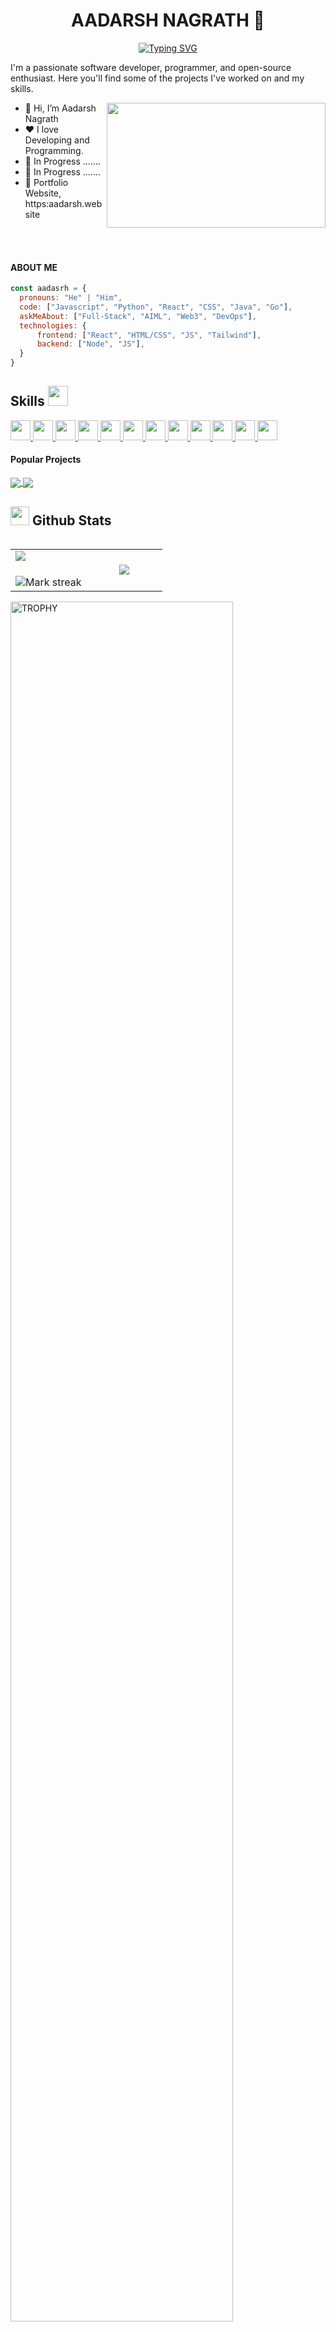 <!-- IMAGE
<p align="center">
</p align="center">
<img src="none" />
<p align="center">
</p>
-->
<p align="center">
  <h1 align="center"> AADARSH NAGRATH 👋</h1>
</p>
<p align="center">
<a href="https://git.io/typing-svg"><img src="https://readme-typing-svg.demolab.com?font=Fira+Code&pause=1000&random=false&width=435&lines=I+am+a+Developer+%26++a+Programmer" alt="Typing SVG" /></a>
</p>
<!--Into -->
<p>I'm a passionate software developer, programmer, and open-source enthusiast. Here you'll find some of the projects I've worked on and my skills.</p>
<img align="right" height="200px" width="350px" src="https://i.pinimg.com/originals/28/d9/a5/28d9a5107af5d4c4da117c05b4393b83.gif">
<ul>
  <li>👋 Hi, I’m Aadarsh Nagrath</li>
  <li>❤️ I love Developing and Programming.</li>
  <li>🌱 In Progress ....... </li>
  <li>💼 In Progress .......</li>
  <li>🧐 Portfolio Website, https:aadarsh.website</li>
</ul>

<p></p>
<br/>
<br/>
<!--ABOUT ME -->

#### ABOUT ME
```javascript
const aadasrh = {
  pronouns: "He" | "Him",
  code: ["Javascript", "Python", "React", "CSS", "Java", "Go"],
  askMeAbout: ["Full-Stack", "AIML", "Web3", "DevOps"],
  technologies: {
      frontend: ["React", "HTML/CSS", "JS", "Tailwind"],
      backend: ["Node", "JS"],
  }
}
```
<!--SKILLS -->
<h2> Skills <img src = "https://media2.giphy.com/media/QssGEmpkyEOhBCb7e1/giphy.gif?cid=ecf05e47a0n3gi1bfqntqmob8g9aid1oyj2wr3ds3mg700bl&rid=giphy.gif" width = 32px> </h2>
<a href= https://github.com/Aditya664?tab=repositories&q=&type=&language=python&sort= > <img width ='32px' src ='https://raw.githubusercontent.com/rahulbanerjee26/githubAboutMeGenerator/main/icons/python.svg'> </a>
<a href= https://github.com/Aditya664?tab=repositories&q=&type=&language=reactjs&sort= > <img width ='32px' src ='https://raw.githubusercontent.com/rahulbanerjee26/githubAboutMeGenerator/main/icons/reactjs.svg'> </a>
<a href= https://github.com/Aditya664?tab=repositories&q=&type=&language=javascript&sort= > <img width ='32px' src ='https://raw.githubusercontent.com/rahulbanerjee26/githubAboutMeGenerator/main/icons/javascript.svg'> </a>
<a href= https://github.com/Aditya664?tab=repositories&q=&type=&language=scikit&sort= > <img width ='32px' src ='https://raw.githubusercontent.com/rahulbanerjee26/githubAboutMeGenerator/main/icons/scikit.svg'> </a>
<a href= https://github.com/Aditya664?tab=repositories&q=&type=&language=c&sort= > <img width ='32px' src ='https://raw.githubusercontent.com/rahulbanerjee26/githubAboutMeGenerator/main/icons/c.svg'> </a>
<a href= https://github.com/Aditya664?tab=repositories&q=&type=&language=cpp&sort= > <img width ='32px' src ='https://raw.githubusercontent.com/rahulbanerjee26/githubAboutMeGenerator/main/icons/cpp.svg'> </a>
<a href= https://github.com/Aditya664?tab=repositories&q=&type=&language=sqlite&sort= > <img width ='32px' src ='https://raw.githubusercontent.com/rahulbanerjee26/githubAboutMeGenerator/main/icons/sqlite.svg'> </a>
<a href= https://github.com/Aditya664?tab=repositories&q=&type=&language=pytorch&sort= > <img width ='32px' src ='https://raw.githubusercontent.com/rahulbanerjee26/githubAboutMeGenerator/main/icons/pytorch.svg'> </a>
<a href= https://github.com/Aditya664?tab=repositories&q=&type=&language=css&sort= > <img width ='32px' src ='https://raw.githubusercontent.com/rahulbanerjee26/githubAboutMeGenerator/main/icons/css.svg'> </a>
<a href= https://github.com/Aditya664?tab=repositories&q=&type=&language=html&sort= > <img width ='32px' src ='https://raw.githubusercontent.com/rahulbanerjee26/githubAboutMeGenerator/main/icons/html.svg'> </a>
<a href= https://github.com/Aditya664?tab=repositories&q=&type=&language=android&sort= > <img width ='32px' src ='https://raw.githubusercontent.com/rahulbanerjee26/githubAboutMeGenerator/main/icons/android.svg'> </a>
<a href= https://github.com/Aditya664?tab=repositories&q=&type=&language=csharp&sort= > <img width ='32px' src ='https://raw.githubusercontent.com/rahulbanerjee26/githubAboutMeGenerator/main/icons/csharp.svg'> </a>

<!--Projects -->
#### Popular Projects
<a href="https://github.com/aadarsh-nagrath/E-learning-Platform-CuLMS">
  <img align="center" src="https://github-readme-stats.vercel.app/api/pin/?username=aadarsh-nagrath&repo=E-learning-Platform-CuLMS&theme=algolia&date" />
</a>    
<a href="https://github.com/aadarsh-nagrath/TalkingPDF">
  <img align="center" src="https://github-readme-stats.vercel.app/api/pin/?username=aadarsh-nagrath&repo=TalkingPDF&theme=algolia&date" />
</a> 

## <picture> <img src = "https://github.com/7oSkaaa/7oSkaaa/blob/main/Images/Statistics.gif?raw=true" width = 30px>  </picture> Github Stats

<!--- stats & Trophy (start) -->

<p align="left">
  <!--- stats (start) -->
<table align="left">
<tr border="none">
<td width="50%" align="center">
  <img  align="left"  src="https://github-readme-stats.vercel.app/api?username=aadarsh-nagrath&theme=dark&show_icons=true&count_private=true" />
  <br></br>
  <img  title="🔥 Get streak stats for your profile at git.io/streak-stats" alt="Mark streak" src="https://github-readme-streak-stats.herokuapp.com/?user=aadarsh-nagrath&theme=dark&hide_border=false" /> 
</td>


<td width="50%" align="center">

  <img  align="center"  src="https://github-readme-stats.anuraghazra1.vercel.app/api/top-langs/?username=aadarsh-nagrath&theme=dark&hide_border=false&no-bg=true&no-frame=true&langs_count=7"/>

  </td>
</tr>
</table>

<div align=left>
  <a href="https://github.com/ryo-ma/github-profile-trophy" title="Go to Source">
      <img align="center" width=84% src="https://github-profile-trophy.vercel.app/?username=aadarsh-nagrath&theme=radical&row=1&column=7&margin-h=15&margin-w=5&no-bg=true" alt="TROPHY" />
    </a>
</div>

</p>        

#### Contribution Graph
[![Aadarsh's github activity graph](https://github-readme-activity-graph.vercel.app/graph?username=aadarsh-nagrath&theme=react-dark)](https://github.com/ashutosh00710/github-readme-activity-graph)

## Connect with me <img src="https://media.giphy.com/media/iY8CRBdQXODJSCERIr/giphy.gif" width="30px">
<a href="L" target="blank"><img align="center" src="https://raw.githubusercontent.com/rahuldkjain/github-profile-readme-generator/master/src/images/icons/Social/facebook.svg" alt="aadarsh-nagrath" height="30" width="40" /></a>
<a href="L" target="blank"><img align="center" src="https://raw.githubusercontent.com/rahuldkjain/github-profile-readme-generator/master/src/images/icons/Social/instagram.svg" alt="aadarsh-nagrath" height="30" width="40" /></a>
<a href="L" target="blank"><img align="center" src="https://raw.githubusercontent.com/rahuldkjain/github-profile-readme-generator/master/src/images/icons/Social/github.svg" alt="aadarsh-nagrath" height="30" width="40" /></a>
